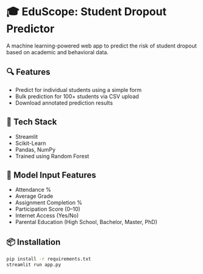 # 🎓 EduScope: Student Dropout Predictor

A machine learning-powered web app to predict the risk of student dropout based on academic and behavioral data.

## 🔍 Features

- Predict for individual students using a simple form
- Bulk prediction for 100+ students via CSV upload
- Download annotated prediction results

## 🚀 Tech Stack

- Streamlit
- Scikit-Learn
- Pandas, NumPy
- Trained using Random Forest

## 🧠 Model Input Features

- Attendance %
- Average Grade
- Assignment Completion %
- Participation Score (0–10)
- Internet Access (Yes/No)
- Parental Education (High School, Bachelor, Master, PhD)

## 📦 Installation

```bash
pip install -r requirements.txt
streamlit run app.py
